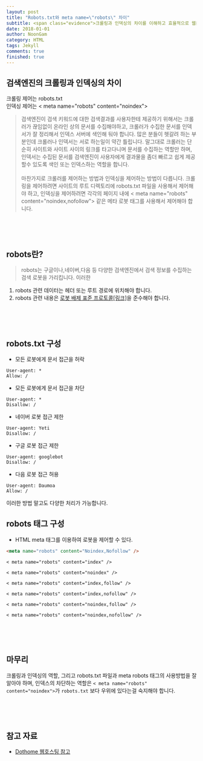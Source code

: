 ```yaml
---
layout: post
title: "Robots.txt와 meta name=\"robots\" 차이"
subtitle: <span class="evidence">크롤링과 인덱싱의 차이를 이해하고 효율적으로 웹을 관리하자.</span>
date: 2018-01-01
author: NoonGam
category: HTML
tags: Jekyll
comments: true
finished: true
---
```



## 검색엔진의 크롤링과 인덱싱의 차이

<a>크롤링 제어는 robots.txt</a><br>
<a>인덱싱 제어는 < meta name="robots" content="noindex"> </a>

> 검색엔진이 검색 키워드에 대한 검색결과를 사용자한테 제공하기 위해서는 크롤러가 끊임없이 온라인 상의 문서를 수집해야하고, 크롤러가 수집한 문서를 인덱서가 잘 정리해서 인덱스 서버에 색인해 둬야 합니다.
많은 분들이 헷갈려 하는 부분인데 크롤러나 인덱서는 서로 하는일이 약간 틀립니다.
말그대로 크롤러는 단순히 사이트와 사이트 사이의 링크를 타고다니며 문서를 수집하는 역할만 하며, 인덱서는 수집된 문서를 검색엔진이 사용자에게 결과물을 좀더 빠르고 쉽게 제공할수 있도록 색인 또는 인덱스하는 역할을 합니다.<br><br>
마찬가지로 크롤러를 제어하는 방법과 인덱싱을 제어하는 방법이 다릅니다.
크롤링을 제어하려면 사이트의 루트 디렉토리에 robots.txt 파일을 사용해서 제어해야 하고,
인덱싱을 제어하려면 각각의 페이지 내에 < meta name="robots" content="noindex,nofollow"> 같은 메타 로봇 태그를 사용해서 제어해야 합니다.

<br><br><br>

## robots란?

> robots는 구글이나,네이버,다음 등 다양한 검색엔진에서 검색 정보를 수집하는 검색 로봇을 가리킵니다. 이러한

1. robots 관련 데이터는 헤더 또는 루트 경로에 위치해야 합니다.
2. robots 관련 내용은 [로봇 배제 표준 프로토콜[링크]](https://ko.wikipedia.org/wiki/%EB%A1%9C%EB%B4%87_%EB%B0%B0%EC%A0%9C_%ED%91%9C%EC%A4%80)을 준수해야 합니다.


<br><br><br>


## robots.txt 구성

- 모든 로봇에게 문서 접근을 허락
```
User-agent: *
Allow: /
```

- 모든 로봇에게 문서 접근을 차단
```
User-agent: *
Disallow: /
```

- 네이버 로봇 접근 제한
```
User-agent: Yeti
Disallow: /
```

- 구글 로봇 접근 제한
```
User-agent: googlebot
Disallow: /
```


- 다음 로봇 접근 허용
```
User-agent: Daumoa
Allow: /
```

이러한 방법 말고도 다양한 처리가 가능합니다.


## robots 태그 구성

- HTML meta 태그를 이용하여 로봇을 제어할 수 있다.
```html
<meta name="robots" content="Noindex,Nofollow" />
```



```
< meta name="robots" content="index" />

< meta name="robots" content="noindex" />

< meta name="robots" content="index,follow" />

< meta name="robots" content="index,nofollow" />

< meta name="robots" content="noindex,follow" />

< meta name="robots" content="noindex,nofollow" />
```




<br><br><br>

## 마무리

크롤링과 인덱싱의 역할, 그리고 robots.txt 파일과 meta robots 태그의 사용방법을 잘 알아야 하며, 인덱스의 차단하는 역할은 ```< meta name="robots" content="noindex">```가 ```robots.txt``` 보다 우위에 있다는걸 숙지해야 합니다.






<br><br><br>

## 참고 자료
* [Dothome 웹호스팅 참고]( http://blog.naver.com/PostView.nhn?blogId=anysecure3&logNo=221118269608&beginTime=0&jumpingVid=&from=search&redirect=Log&widgetTypeCall=true&directAccess=false)
